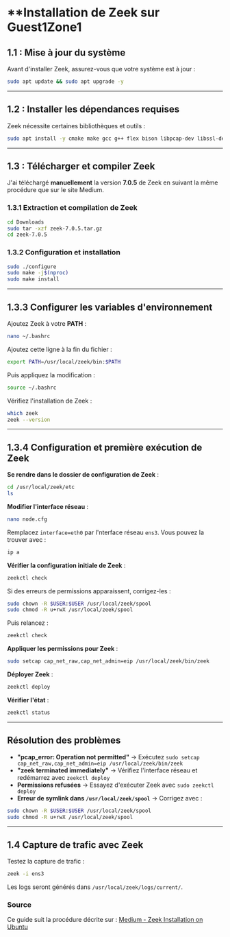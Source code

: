 # **Installation de Zeek sur Guest1Zone1

## 1.1 : Mise à jour du système
Avant d'installer Zeek, assurez-vous que votre système est à jour :
```bash
sudo apt update && sudo apt upgrade -y
```

---

## 1.2 : Installer les dépendances requises
Zeek nécessite certaines bibliothèques et outils :
```bash
sudo apt install -y cmake make gcc g++ flex bison libpcap-dev libssl-dev python3-dev python3-pip zlib1g-dev
```

---

## 1.3 : Télécharger et compiler Zeek

J'ai téléchargé **manuellement** la version **7.0.5** de Zeek en suivant la même procédure que sur le site Medium.

### 1.3.1 Extraction et compilation de Zeek
```bash
cd Downloads
sudo tar -xzf zeek-7.0.5.tar.gz
cd zeek-7.0.5
```

### 1.3.2 Configuration et installation
```bash
sudo ./configure
sudo make -j$(nproc)
sudo make install
```

---

## 1.3.3 Configurer les variables d'environnement
Ajoutez Zeek à votre **PATH** :
```bash
nano ~/.bashrc
```
Ajoutez cette ligne à la fin du fichier :
```bash
export PATH=/usr/local/zeek/bin:$PATH
```
Puis appliquez la modification :
```bash
source ~/.bashrc
```
Vérifiez l'installation de Zeek :
```bash
which zeek
zeek --version
```

---

## 1.3.4 Configuration et première exécution de Zeek

**Se rendre dans le dossier de configuration de Zeek** :
```bash
cd /usr/local/zeek/etc
ls
```

**Modifier l'interface réseau** :
```bash
nano node.cfg
```
Remplacez `interface=eth0` par l'nterface réseau `ens3`. Vous pouvez la trouver avec :
```bash
ip a
```

**Vérifier la configuration initiale de Zeek** :
```bash
zeekctl check
```
Si des erreurs de permissions apparaissent, corrigez-les :
```bash
sudo chown -R $USER:$USER /usr/local/zeek/spool
sudo chmod -R u+rwX /usr/local/zeek/spool
```
Puis relancez :
```bash
zeekctl check
```

 **Appliquer les permissions pour Zeek** :
```bash
sudo setcap cap_net_raw,cap_net_admin=eip /usr/local/zeek/bin/zeek
```

 **Déployer Zeek** :
```bash
zeekctl deploy
```

 **Vérifier l'état** :
```bash
zeekctl status
```

---

## Résolution des problèmes
- **"pcap_error: Operation not permitted"** → Exécutez `sudo setcap cap_net_raw,cap_net_admin=eip /usr/local/zeek/bin/zeek`
- **"zeek terminated immediately"** → Vérifiez l'interface réseau et redémarrez avec `zeekctl deploy`
- **Permissions refusées** → Essayez d'exécuter Zeek avec `sudo zeekctl deploy`
- **Erreur de symlink dans `/usr/local/zeek/spool`** → Corrigez avec :
```bash
sudo chown -R $USER:$USER /usr/local/zeek/spool
sudo chmod -R u+rwX /usr/local/zeek/spool
```

---

## 1.4 Capture de trafic avec Zeek
Testez la capture de trafic :
```bash
zeek -i ens3
```

Les logs seront générés dans `/usr/local/zeek/logs/current/`.


### Source
Ce guide suit la procédure décrite sur : [Medium - Zeek Installation on Ubuntu](https://medium.com/@cybertoolguardian/zeek-installation-in-ubuntu-60835ee3e42c)
